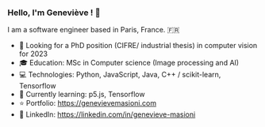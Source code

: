 ### Hello, I'm Geneviève ! :wave:

I am a software engineer based in Paris, France. :fr:

- :eyes: Looking for a PhD position (CIFRE/ industrial thesis) in computer vision for 2023
- :mortar_board: Education: MSc in Computer science (Image processing and AI)
- :computer: Technologies: Python, JavaScript, Java, C++ / scikit-learn, Tensorflow
- :seedling: Currently learning: p5.js, Tensorflow
- :star: Portfolio: https://genevievemasioni.com 
- :briefcase: LinkedIn: https://linkedin.com/in/genevieve-masioni 
